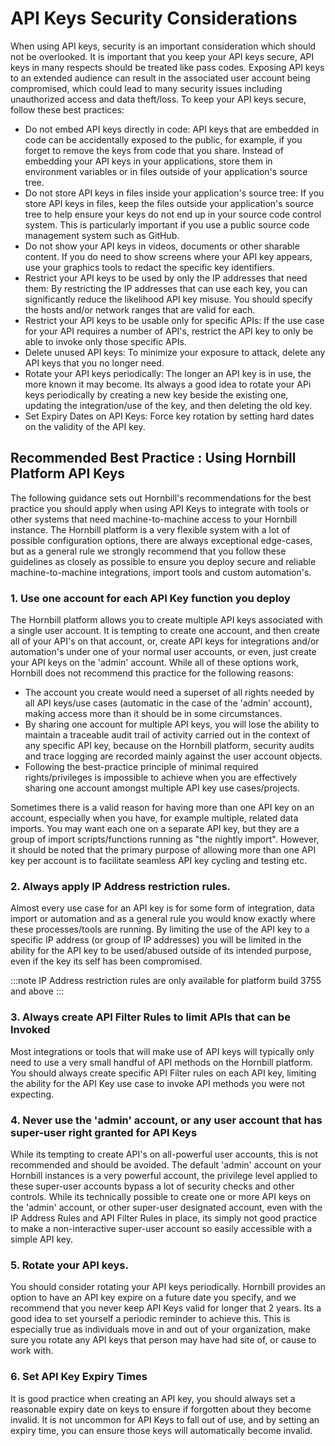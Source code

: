 # API Keys Security Considerations

When using API keys, security is an important consideration which should not be overlooked.  It is important that you keep your API keys secure, API keys in many respects should be treated like pass codes. Exposing API keys to an extended audience can result in the associated user account being compromised, which could lead to many security issues including unauthorized access and data theft/loss.  To keep your API keys secure, follow these best practices:

* Do not embed API keys directly in code: API keys that are embedded in code can be accidentally exposed to the public, for example, if you forget to remove the keys from code that you share. Instead of embedding your API keys in your applications, store them in environment variables or in files outside of your application's source tree.
* Do not store API keys in files inside your application's source tree: If you store API keys in files, keep the files outside your application's source tree to help ensure your keys do not end up in your source code control system. This is particularly important if you use a public source code management system such as GitHub.
* Do not show your API keys in videos, documents or other sharable content. If you do need to show screens where your API key appears, use your graphics tools to redact the specific key identifiers. 
* Restrict your API keys to be used by only the IP addresses that need them: By restricting the IP addresses that can use each key, you can significantly reduce the likelihood API key misuse. You should specify the hosts and/or network ranges that are valid for each.
* Restrict your API keys to be usable only for specific APIs: If the use case for  your API requires a number of API's, restrict the API key to only be able to invoke only those specific APIs.
* Delete unused API keys: To minimize your exposure to attack, delete any API keys that you no longer need.
* Rotate your API keys periodically: The longer an API key is in use, the more known it may become. Its always a good idea to rotate your APi keys periodically by creating a new key beside the existing one, updating the integration/use of the key, and then deleting the old key. 
* Set Expiry Dates on API Keys: Force key rotation by setting hard dates on the validity of the API key. 

## Recommended Best Practice : Using Hornbill Platform API Keys

The following guidance sets out Hornbill's recommendations for the best practice you should apply when using API Keys to integrate with tools or other systems that need machine-to-machine access to your Hornbill instance.  The Hornbill platform is a very flexible system with a lot of possible configuration options, there are always exceptional edge-cases, but as a general rule we strongly recommend that you follow these guidelines as closely as possible to ensure you deploy secure and reliable machine-to-machine integrations, import tools and custom automation's. 

### 1. Use one account for each API Key function you deploy

The Hornbill platform allows you to create multiple API keys associated with a single user account. It is tempting to create one account, and then create all of your API's on that account, or, create API keys for integrations and/or automation's under one of your normal user accounts, or even, just create your API keys on the 'admin' account.  While all of these options work, Hornbill does not recommend this practice for the following reasons: 

* The account you create would need a superset of all rights needed by all API keys/use cases (automatic in the case of the 'admin' account), making access more than it should be in some circumstances.
* By sharing one account for multiple API keys, you will lose the ability to maintain a traceable audit trail of activity carried out in the context of any specific API key, because on the Hornbill platform, security audits and trace logging are recorded mainly against the user account objects.
* Following the best-practice principle of minimal required rights/privileges is impossible to achieve when you are effectively sharing one account amongst multiple API key use cases/projects. 

Sometimes there is a valid reason for having more than one API key on an account, especially when you have, for example multiple, related data imports.  You may want each one on a separate API key, but they are a group of import scripts/functions running as "the nightly import". However, it should be noted that the primary purpose of allowing more than one API key per account is to facilitate seamless API key cycling and testing etc. 

### 2. Always apply IP Address restriction rules.

Almost every use case for an API key is for some form of integration, data import or automation and as a general rule you would know exactly where these processes/tools are running.  By limiting the use of the API key to a specific IP address (or group of IP addresses) you will be limited in the ability for the API key to be used/abused outside of its intended purpose, even if the key its self has been compromised. 

  :::note
  IP Address restriction rules are only available for platform build 3755 and above
  :::

### 3. Always create API Filter Rules to limit APIs that can be Invoked

Most integrations or tools that will make use of API keys will typically only need to use a very small handful of API methods on the Hornbill platform.  You should always create specific API Filter rules on each API key, limiting the ability for the API Key use case to invoke API methods you were not expecting. 

### 4. Never use the 'admin' account, or any user account that has super-user right granted for API Keys

While its tempting to create API's on all-powerful user accounts, this is not recommended and should be avoided.  The default 'admin' account on your Hornbill instances is a very powerful account, the privilege level applied to these super-user accounts bypass a lot of security checks and other controls.  While its technically possible to create one or more API keys on the 'admin' account, or other super-user designated account, even with the IP Address Rules and API Filter Rules in place, its simply not good practice to make a non-interactive super-user account so easily accessible with a simple API key.

### 5. Rotate your API keys.  

You should consider rotating your API keys periodically.  Hornbill provides an option to have an API key expire on a future date you specify, and we recommend that you never keep API Keys valid for longer that 2 years.  Its a good idea to set yourself a periodic reminder to achieve this.  This is especially true as individuals move in and out of your organization, make sure you rotate any API keys that person may have had site of, or cause to work with. 

### 6. Set API Key Expiry Times  

It is good practice when creating an API key, you should always set a reasonable expiry date on keys to ensure if forgotten about they become invalid.  It is not uncommon for API Keys to fall out of use, and by setting an expiry time, you can ensure those keys will automatically become invalid. 

